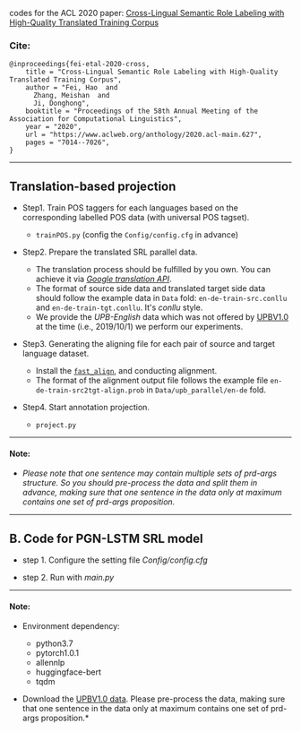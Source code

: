 codes for the ACL 2020 paper: [Cross-Lingual Semantic Role Labeling with High-Quality Translated Training Corpus](https://www.aclweb.org/anthology/2020.acl-main.627/)


### Cite:

```buildoutcfg
@inproceedings{fei-etal-2020-cross,
    title = "Cross-Lingual Semantic Role Labeling with High-Quality Translated Training Corpus",
    author = "Fei, Hao  and
      Zhang, Meishan  and
      Ji, Donghong",
    booktitle = "Proceedings of the 58th Annual Meeting of the Association for Computational Linguistics",
    year = "2020",
    url = "https://www.aclweb.org/anthology/2020.acl-main.627",
    pages = "7014--7026",
}
```


---

## Translation-based projection ##

- Step1. Train POS taggers for each languages based on the corresponding labelled POS data (with universal POS tagset).
    - `trainPOS.py` (config the `Config/config.cfg` in advance)

- Step2. Prepare the translated SRL parallel data.
    - The translation process should be fulfilled by you own. You can achieve it via [*Google translation API*](https://translate.google.com).
    - The format of source side data and translated target side data should follow the example data in `Data` fold: `en-de-train-src.conllu` and `en-de-train-tgt.conllu`. 
        It's *conllu* style. 
    - We provide the *UPB-English* data which was not offered by [UPBV1.0](https://github.com/System-T/UniversalPropositions) at the time (i.e., 2019/10/1) we perform our experiments.
        
- Step3. Generating the aligning file for each pair of source and target language dataset.
    - Install the [`fast_align`](https://github.com/clab/fast_align), and conducting alignment.
    - The format of the alignment output file follows the example file `en-de-train-src2tgt-align.prob` in `Data/upb_parallel/en-de` fold. 

- Step4. Start annotation projection.
    - `project.py` 

----

#### Note:

- *Please note that one sentence may contain multiple sets of prd-args structure.
        So you should pre-process the data and split them in advance, 
        making sure that one sentence in the data only at maximum contains one set of prd-args proposition.*


----

## B. Code for PGN-LSTM SRL model

- step 1. Configure the setting file *Config/config.cfg*

- step 2. Run with *main.py*


----

#### Note:

- Environment dependency:
    - python3.7
    - pytorch1.0.1
    - allennlp
    - huggingface-bert
    - tqdm
 

- Download the [UPBV1.0 data](https://github.com/System-T/UniversalPropositions).
    Please pre-process the data, making sure that one sentence in the data only at maximum contains one set of prd-args proposition.*

